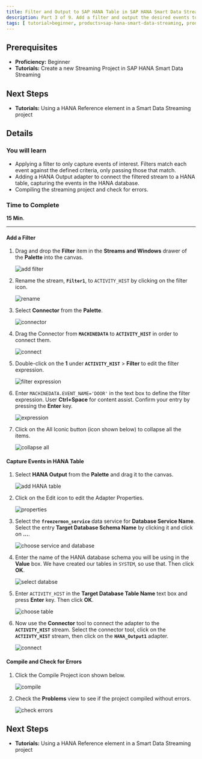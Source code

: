 ```yaml
---
title: Filter and Output to SAP HANA Table in SAP HANA Smart Data Streaming
description: Part 3 of 9. Add a filter and output the desired events to a SAP HANA Table through SAP HANA Output adapter.
tags: [ tutorial>beginner, products>sap-hana-smart-data-streaming, products>sap-hana-studio ]
---
```

## Prerequisites  
 - **Proficiency:** Beginner
 - **Tutorials:** Create a new Streaming Project in SAP HANA Smart Data Streaming

## Next Steps
 - **Tutorials:** Using a HANA Reference element in a Smart Data Streaming project

## Details
### You will learn  
 - Applying a filter to only capture events of interest. Filters match each event against the defined criteria, only passing those that match.
 - Adding a HANA Output adapter to connect the filtered stream to a HANA table, capturing the events in the HANA database.
 - Compiling the streaming project and check for errors.

### Time to Complete
**15 Min**.

---

#### Add a Filter

1. Drag and drop the **Filter** item in the **Streams and Windows** drawer of the **Palette** into the canvas.

    ![add filter](filter/1-add-filter.png)

2. Rename the stream, **`Filter1`**, to `ACTIVITY_HIST` by clicking on the filter icon.

    ![rename](filter/2-rename-filter.png)

3. Select **Connector** from the **Palette**.

    ![connector](filter/3-add-connector.png)

4. Drag the Connector from **`MACHINEDATA`** to **`ACTIVITY_HIST`** in order to connect them.

    ![connect](filter/4-connect-parts.png)

5. Double-click on the **1** under **`ACTIVITY_HIST`** > **Filter** to edit the filter expression.

    ![filter expression](filter/5-filter-expression.png)

6. Enter `MACHINEDATA.EVENT_NAME='DOOR'` in the text box to define the filter expression. User **Ctrl+Space** for content assist. Confirm your entry by pressing the **Enter** key.

    ![expression](filter/6-expression.png)

7. Click on the All Iconic button (icon shown below) to collapse all the items.

    ![collapse all](filter/7-collapse.png)


#### Capture Events in HANA Table

1. Select **HANA Output** from the **Palette** and drag it to the canvas.

    ![add HANA table](hana-table/1-add-hana-table.png)

2. Click on the Edit icon to edit the Adapter Properties.

    ![properties](hana-table/2-edit-properties.png)

3. Select the **`freezermon_service`** data service for **Database Service Name**. Select the entry **Target Database Schema Name** by clicking it and click on **...**.

    ![choose service and database](hana-table/3-choose-service-and-database.png)

4. Enter the name of the HANA database schema you will be using in the **Value** box. We have created our tables in `SYSTEM`, so use that. Then click **OK**.

    ![select databse](hana-table/4-select-databse.png)

5. Enter `ACTIVITY_HIST` in the **Target Database Table Name** text box and press **Enter** key. Then click **OK**.

    ![choose table](hana-table/5-choose-table.png)

6. Now use the **Connector** tool to connect the adapter to the **`ACTIVITY_HIST`** stream. Select the connector tool, click on the **`ACTIIVTY_HIST`** stream, then click on the **`HANA_Output1`** adapter.

    ![connect](hana-table/6-connector.png)

#### Compile and Check for Errors

1. Click the Compile Project icon shown below.

    ![compile](compile/1-compile.png)

2. Check the **Problems** view to see if the project compiled without errors.

    ![check errors](compile/2-check-errors.png)

## Next Steps
 - **Tutorials:** Using a HANA Reference element in a Smart Data Streaming project
